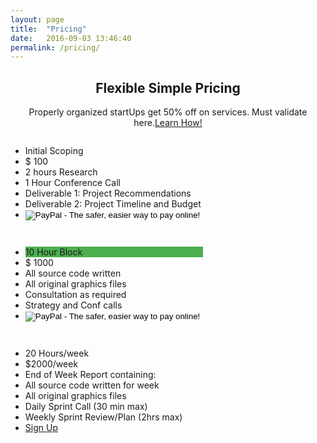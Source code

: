 ```yaml
---
layout: page
title:  "Pricing"
date:   2016-09-03 13:46:40
permalink: /pricing/
---
```


<h2 style="text-align:center">Flexible Simple Pricing</h2>
<p style="text-align:center">Properly organized startUps get 50% off on services. Must validate here.<a href="https://thisisN.com/validate-startup-status/" target="_blank">Learn How!</a></p>

<div class="columns">
  <ul class="price">
    <li class="header">Initial Scoping </li>
    <li class="grey">$ 100</li>
    <li>2 hours Research</li>
    <li>1 Hour Conference Call</li>
    <li>Deliverable 1: Project Recommendations</li>
    <li>Deliverable 2: Project Timeline and Budget</li>
    <li class="grey"><form action="https://www.paypal.com/cgi-bin/webscr" method="post" target="_top">
<input type="hidden" name="cmd" value="_s-xclick">
<input type="hidden" name="hosted_button_id" value="5W9QN8LY2GJNJ">
<input type="image" src="https://www.paypalobjects.com/en_US/i/btn/btn_buynowCC_LG.gif" border="0" name="submit" alt="PayPal - The safer, easier way to pay online!">
<img alt="" border="0" src="https://www.paypalobjects.com/en_US/i/scr/pixel.gif" width="1" height="1">
</form></li>
  </ul>
</div>

<div class="columns">
  <ul class="price">
    <li class="header" style="background-color:#4CAF50">10 Hour Block</li>
    <li class="grey">$ 1000 </li>
    <li>All source code written</li>
    <li>All original graphics files</li>
    <li>Consultation as required</li>
    <li>Strategy and Conf calls </li>
    <li class="grey"><form action="https://www.paypal.com/cgi-bin/webscr" method="post" target="_top">
<input type="hidden" name="cmd" value="_s-xclick">
<input type="hidden" name="hosted_button_id" value="YTWJCGMWLVYKJ">
<input type="image" src="https://www.paypalobjects.com/en_US/i/btn/btn_buynowCC_LG.gif" border="0" name="submit" alt="PayPal - The safer, easier way to pay online!">
<img alt="" border="0" src="https://www.paypalobjects.com/en_US/i/scr/pixel.gif" width="1" height="1">
</form>

</li>
  </ul>
</div>

<div class="columns">
  <ul class="price">
    <li class="header">20 Hours/week</li>
    <li class="grey">$2000/week </li>
    <li>End of Week Report containing:</li>
    <li>All source code written for week</li>
    <li>All original graphics files </li>
    <li>Daily Sprint Call (30 min max)</li>
    <li>Weekly Sprint Review/Plan (2hrs max)</li>
    <li class="grey"><a href="#" class="button">Sign Up</a></li>
  </ul>
</div>

<script type="text/javascript">
    window._chatlio = window._chatlio||[];
    !function(){ var t=document.getElementById("chatlio-widget-embed");if(t&&window.ChatlioReact&&_chatlio.init)return void _chatlio.init(t,ChatlioReact);for(var e=function(t){return function(){_chatlio.push([t].concat(arguments)) }},i=["configure","identify","track","show","hide","isShown","isOnline"],a=0;a<i.length;a++)_chatlio[i[a]]||(_chatlio[i[a]]=e(i[a]));var n=document.createElement("script"),c=document.getElementsByTagName("script")[0];n.id="chatlio-widget-embed",n.src="https://w.chatlio.com/w.chatlio-widget.js",n.async=!0,n.setAttribute("data-embed-version","2.1");
       n.setAttribute('data-widget-id','f2c7bbb2-e7f3-47f5-55b6-6f6a6ddaa79e');
       c.parentNode.insertBefore(n,c);
    }();
</script>
